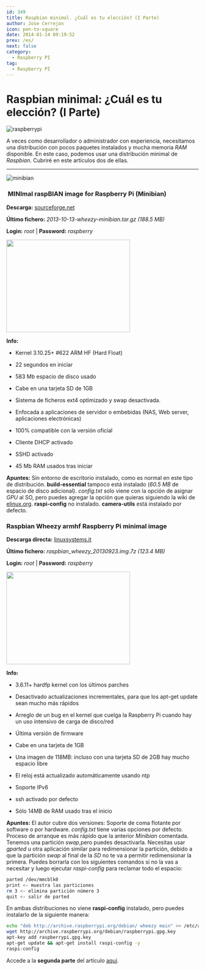 ```yaml
---
id: 349
title: Raspbian minimal. ¿Cuál es tu elección? (I Parte)
author: Jose Cerrejon
icon: pen-to-square
date: 2014-01-14 09:19:52
prev: /es/
next: false
category:
  - Raspberry PI
tag:
  - Raspberry PI
---
```


# Raspbian minimal: ¿Cuál es tu elección? (I Parte)

![raspberrypi](/images/sd%20pile.png)

A veces como desarrollador o administrador con experiencia, necesitamos una distribución con pocos paquetes instalados y mucha memoria *RAM* disponible. En este caso, podemos usar una distribución minimal de *Raspbian*. Cubriré en este artículos dos de ellas.

- - -
![minibian](/images/minibian.jpg)

###  MINImal raspBIAN image for Raspberry Pi (Minibian)

**Descarga:** [sourceforge.net](http://sourceforge.net/projects/minibian/)

**Último fichero:** *2013-10-13-wheezy-minibian.tar.gz (188.5 MB)*

**Login:** *root* | **Password:** *raspberry*

<a title="Minibian" rel="lightbox" href="/images/2014/01/minibian.jpg">
<img width="324" height="242" src="/images/2014/01/minibian_min.jpg">
</a>

**Info:**

* Kernel 3.10.25+ #622 ARM HF (Hard Float)

* 22 segundos en iniciar

* 583 Mb espacio de disco usado

* Cabe en una tarjeta SD de 1GB

* Sistema de ficheros ext4 optimizado y swap desactivada.

* Enfocada a aplicaciones de servidor o embebidas (NAS, Web server, aplicaciones electrónicas)

* 100% compatible con la versión oficial

* Cliente DHCP activado

* SSHD activado

* 45 Mb RAM usados tras iniciar

**Apuntes:** Sin entorno de escritorio instalado, como es normal en este tipo de distribución. **build-essential** tampoco está instalado (*60.5 MB* de espacio de disco adicional). *config.txt* solo viene con la opción de asignar *GPU* al SO, pero puedes agregar la opción que quieras siguiendo la wiki de [elinux.org](http://elinux.org/RPiconfig). **raspi-config** no instalado. **camera-utils** está instalado por defecto.

###  Raspbian Wheezy armhf Raspberry Pi minimal image

**Descarga directa:** [linuxsystems.it](http://files2.linuxsystems.it/raspbian_wheezy_20130923.img.7z)

**Último fichero:** *raspbian_wheezy_20130923.img.7z (123.4 MB)*

**Login:** *root* | **Password:** *raspberry*

<a title="Raspbian Wheezy armhf Raspberry Pi minimal image" rel="lightbox" href="/images/2014/01/RaspMinimal.jpg">
<img width="324" height="242" src="/images/2014/01/RaspMinimal_min.jpg">
</a>


**Info:**

* 3.6.11+ hardfp kernel con los últimos parches

* Desactivado actualizaciones incrementales, para que los apt-get update sean mucho más rápidos

* Arreglo de un bug en el kernel que cuelga la Raspberry Pi cuando hay un uso intensivo de carga de disco/red

* Última versión de firmware

* Cabe en una tarjeta de 1GB

* Una imagen de 118MB: incluso con una tarjeta SD de 2GB hay mucho espacio libre

* El reloj está actualizado automáticamente usando ntp

* Soporte IPv6

* ssh activado por defecto

* Sólo 14MB de RAM usado tras el inicio

**Apuntes:** El autor cubre dos versiones: Soporte de coma flotante por software o por hardware. *config.txt* tiene varias opciones por defecto. Proceso de arranque es más rápido que la anterior *Minibian* comentada. Tenemos una partición *swap*,pero puedes desactivarla. Necesitas usar *gparted* u otra aplicación similar para redimensionar la partición, debido a que la partición *swap* al final de la *SD* no te va a permitir redimensionar la primera. Puedes borrarla con los siguientes comandos si no la vas a necesitar y luego ejecutar *raspi-config* para reclamar todo el espacio:

```bash
parted /dev/mmcblk0
print <- muestra las particiones
rm 3 <- elimina partición número 3
quit <- salir de parted
```
 
En ambas distribuciones no viene **raspi-config** instalado, pero puedes instalarlo de la siguiente manera:

```bash
echo "deb http://archive.raspberrypi.org/debian/ wheezy main" >> /etc/apt/sources.list
wget http://archive.raspberrypi.org/debian/raspberrypi.gpg.key
apt-key add raspberrypi.gpg.key
apt-get update && apt-get install raspi-config -y
raspi-config
```

Accede a la **segunda parte** del artículo [aquí](/post.php?id=363).
